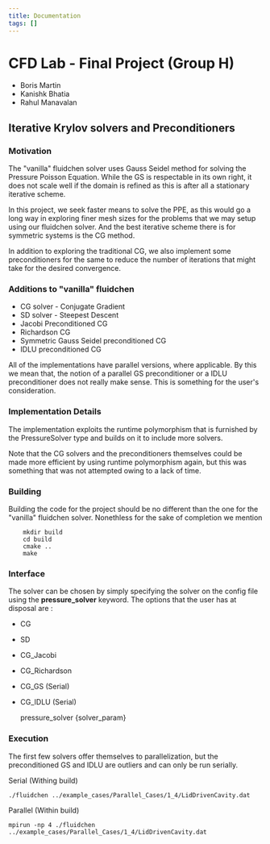 ```yaml
---
title: Documentation
tags: []
---
```


# CFD Lab - Final Project (Group H)
- Boris Martin 
- Kanishk Bhatia 
- Rahul Manavalan
## Iterative Krylov solvers and Preconditioners  

### Motivation 

The "vanilla" fluidchen solver uses Gauss Seidel method for solving the Pressure Poisson Equation. While the GS is respectable in its own right, it does not scale well if the domain is refined as this is after all a stationary iterative scheme. 

In this project, we seek faster means to solve the PPE, as this would go a long way in exploring finer mesh sizes for the problems that we may setup using our fluidchen solver. And the best iterative scheme there is for symmetric systems is the CG method. 

In addition to exploring the traditional CG, we also implement some preconditioners for the same to reduce the number of iterations that might take for the desired convergence. 

### Additions to "vanilla" fluidchen 

- CG solver - Conjugate Gradient 
- SD solver - Steepest Descent 
- Jacobi Preconditioned CG 
- Richardson CG 
- Symmetric Gauss  Seidel preconditioned CG 
- IDLU preconditioned CG 

All of the implementations have parallel versions, where applicable. By this we mean that, the notion of a parallel GS preconditioner or a IDLU preconditioner does not really make sense. This is something for the user's consideration. 

### Implementation Details 

The implementation exploits the runtime polymorphism that is furnished by the PressureSolver type and builds on it to include more solvers. 

Note that the CG solvers and the preconditioners themselves could be made more efficient by using runtime polymorphism again, but this was something that was not attempted owing to a lack of time. 

### Building 

Building the code for the project should be no different than the one for the "vanilla" fluidchen solver. Nonethless for the sake of completion we mention 
        
        mkdir build 
        cd build 
        cmake .. 
        make 

### Interface 

The solver can be chosen by simply specifying the solver on the config file using the **pressure_solver** keyword. The options that the user has at disposal are : 

- CG 
- SD 
- CG_Jacobi 
- CG_Richardson
- CG_GS (Serial)
- CG_IDLU (Serial)


    pressure_solver {solver_param}

### Execution 

The first few solvers offer themselves to parallelization, but the preconditioned GS and IDLU are outliers and can only be run serially. 

Serial (Withing build) 
    
    ./fluidchen ../example_cases/Parallel_Cases/1_4/LidDrivenCavity.dat
    
Parallel (Within build)

    mpirun -np 4 ./fluidchen ../example_cases/Parallel_Cases/1_4/LidDrivenCavity.dat
